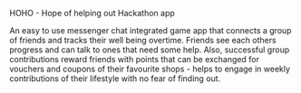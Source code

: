 HOHO - Hope of helping out
Hackathon app


An easy to use messenger chat integrated game app that connects a group of friends and tracks their well being overtime. Friends see each others progress and can talk to ones that need some help. Also, successful group contributions reward friends with points that can be exchanged for vouchers and coupons of their favourite shops - helps to engage in weekly contributions of their lifestyle with no fear of finding out.
